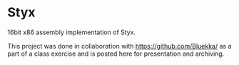 # Styx
16bit x86 assembly implementation of Styx.

This project was done in collaboration with https://github.com/Bluekka/ as a part of a class exercise and is posted here for presentation and archiving.
